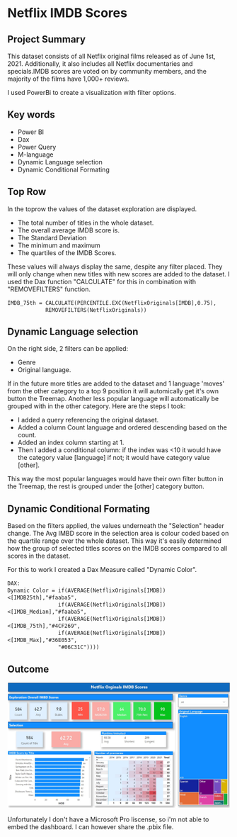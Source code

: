 # **Netflix IMDB Scores**

## **Project Summary**
This dataset consists of all Netflix original films released as of June 1st, 2021. Additionally, it also includes all Netflix documentaries and specials.IMDB scores are voted on by community members, and the majority of the films have 1,000+ reviews.

I used PowerBi to create a visualization with filter options. 

## **Key words**
* Power BI
* Dax
* Power Query
* M-language
* Dynamic Language selection
* Dynamic Conditional Formating

## **Top Row**

In the toprow the values of the dataset exploration are displayed. 
* The total number of titles in the whole dataset. 
* The overall average IMDB score is. 
* The Standard Deviation
* The minimum and maximum 
* The quartiles of the IMDB Scores. 

These values will always display the same, despite any filter placed. They will only change when new titles with new scores are added to the dataset. 
I used the Dax function "CALCULATE" for this in combination with "REMOVEFILTERS" function. 

``` Dax
IMDB_75th = CALCULATE(PERCENTILE.EXC(NetflixOriginals[IMDB],0.75),
            REMOVEFILTERS(NetflixOriginals))
```

## **Dynamic Language selection**
On the right side, 2 filters can be applied:
* Genre
* Original language.

If in the future more titles are added to the dataset and 1 language 'moves' from the other category to a top 9 position it will automically get it's own button the Treemap. Another less popular language will automatically be grouped with in the other category.
Here are the steps I took:
* I added a query referencing the original dataset. 
* Added a column Count language and ordered descending based on the count. 
* Added an index column starting at 1. 
* Then I added a conditional column: if the index was <10 it would have the category value [language] if not; it would have category value [other].

This way the most popular languages would have their own filter button in the Treemap, the rest is grouped under the [other] category button. 

## **Dynamic Conditional Formating**
Based on the filters applied, the values underneath the "Selection" header change. The Avg IMBD score in the selection area is colour coded based on the quartile range over the whole dataset. 
This way it's easily determined how the group of selected titles scores on the IMDB scores compared to all scores in the dataset. 

For this to work I created a Dax Measure called "Dynamic Color". 
```Dax
DAX:
Dynamic Color = if(AVERAGE(NetflixOriginals[IMDB])<[IMDB25th],"#faaba5",
                if(AVERAGE(NetflixOriginals[IMDB])<[IMDB_Median],"#faaba5",
                if(AVERAGE(NetflixOriginals[IMDB])<[IMDB_75th],"#4CF269",
                if(AVERAGE(NetflixOriginals[IMDB])<[IMDB_Max],"#36E053",
                "#06C31C"))))
```




## **Outcome**
![netflix](Images/Netflix.jpg)

Unfortunately I don't have a Microsoft Pro liscense, so i'm not able to embed the dashboard. I can however share the .pbix file. 